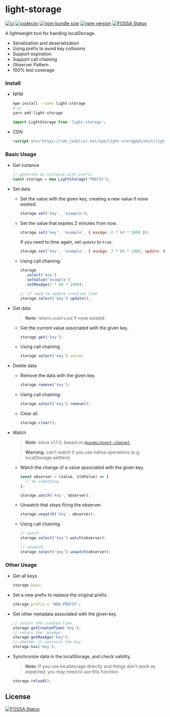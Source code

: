 # light-storage

[![ci](https://img.shields.io/github/workflow/status/xunmi1/light-storage/CI?style=flat-square&logo=github)](https://github.com/xunmi1/light-storage/actions?query=workflow%3ACI)
[![codecov](https://img.shields.io/codecov/c/github/xunmi1/light-storage?style=flat-square&logo=codecov)](https://codecov.io/gh/xunmi1/light-storage)
[![npm bundle size](https://img.shields.io/bundlephobia/minzip/light-storage?style=flat-square)](https://www.npmjs.com/package/light-storage)
[![npm version](https://img.shields.io/npm/v/light-storage?&style=flat-square&logo=npm)](https://www.npmjs.com/package/light-storage)
[![FOSSA Status](https://app.fossa.com/api/projects/git%2Bgithub.com%2Fxunmi1%2Flight-storage.svg?type=shield)](https://app.fossa.com/projects/git%2Bgithub.com%2Fxunmi1%2Flight-storage?ref=badge_shield)

A lightweight tool for handing localStorage.

- Serialization and deserialization
- Using prefix to avoid key collisions
- Support expiration
- Support call chaining
- Observer Pattern
- 100% test coverage

### Install

- NPM

  ```bash
  npm install --save light-storage
  # or
  yarn add light-storage
  ```

  ```js
  import LightStorage from 'light-storage';
  ```

- CDN

  ```html
  <script src="https://cdn.jsdelivr.net/npm/light-storage@1/dist/light-storage.umd.min.js"></script>
  ```

### Basic Usage

- Get instance

  ```js
  // generate an instance with prefix
  const storage = new LightStorage('PREFIX');
  ```

- Set data

  - Set the value with the given key, creating a new value if none existed.

    ```js
    storage.set('key', 'example');
    ```

  - Set the value that expires 2 minutes from now.

    ```js
    storage.set('key', 'example', { maxAge: 2 * 60 * 1000 });
    ```

    If you need to time again, set `update` to `true`.

    ```js
    storage.set('key', 'example', { maxAge: 2 * 60 * 1000, update: true });
    ```

  - Using call chaining.

    ```js
    storage
      .select('key')
      .setValue('example')
      .setMaxAge(2 * 60 * 1000);

    // if need to update creation time
    storage.select('key').update();
    ```

- Get data

  > **Note**: return `undefined` if none existed

  - Get the current value associated with the given key.

    ```js
    storage.get('key');
    ```

  - Using call chaining.

    ```js
    storage.select('key').value;
    ```

- Delete data

  - Remove the data with the given key.

    ```js
    storage.remove('key');
    ```

  - Using call chaining.

    ```js
    storage.select('key').remove();
    ```

  - Clear all.

    ```js
    storage.clear();
    ```

- Watch

  > **Note**: since v1.1.0, based on [`@xunmi/event-channel`](https://github.com/xunmi1/event-channel).
  >
  > **Warning**: can't watch if you use native operations (e.g. localStorage.setItem).

  - Watch the change of a value associated with the given key.

    ```js
    const observer = (value, oldValue) => {
      // do something
    };

    storage.watch('key', observer);
    ```

  - Unwatch that stops firing the observer.

    ```js
    storage.unwatch('key', observer);
    ```

  - Using call chaining.

    ```js
    // watch
    storage.select('key').watch(observer);

    // unwatch
    storage.select('key').unwatch(observer);
    ```

### Other Usage

- Get all keys.

  ```js
  storage.keys;
  ```

- Set a new prefix to replace the original prefix.

  ```js
  storage.prefix = 'NEW_PREFIX';
  ```

- Get other metadata associated with the given key.

  ```js
  // return the created time
  storage.getCreatedTime('key');
  // return the `maxAge`
  storage.getMaxAge('key');
  // whether it contains the key
  storage.has('key');
  ```

- Synchronize data in the localStorage, and check validity.

  > **Note**: If you use localstorage directly and things don't work as expected, you may need to use this function.

  ```js
  storage.reload();
  ```


## License
[![FOSSA Status](https://app.fossa.com/api/projects/git%2Bgithub.com%2Fxunmi1%2Flight-storage.svg?type=large)](https://app.fossa.com/projects/git%2Bgithub.com%2Fxunmi1%2Flight-storage?ref=badge_large)